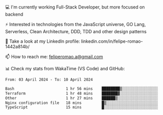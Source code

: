 💻 I'm currently working Full-Stack Developer, but more focused on backend

⚡ Interested in technologies from the JavaScript universe, GO Lang, Serverless, Clean Architecture, DDD, TDD and other design patterns

👥 Take a look at my LinkedIn profile: linkedin.com/in/felipe-romao-1442a814b/

📫 How to reach me: feliperomao.a@gmail.com

📊 Check my stats from WakaTime (VS Code) and GitHub:

<!--START_SECTION:waka-->

```txt
From: 03 April 2024 - To: 10 April 2024

Bash                       1 hr 56 mins    ████████▒░░░░░░░░░░░░░░░░   33.20 %
Terraform                  1 hr 48 mins    ███████▓░░░░░░░░░░░░░░░░░   30.80 %
Other                      1 hr 27 mins    ██████▒░░░░░░░░░░░░░░░░░░   24.87 %
Nginx configuration file   18 mins         █▒░░░░░░░░░░░░░░░░░░░░░░░   05.24 %
TypeScript                 15 mins         █░░░░░░░░░░░░░░░░░░░░░░░░   04.52 %
```

<!--END_SECTION:waka-->
